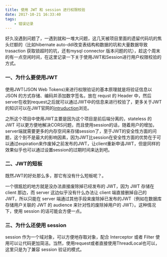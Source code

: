 ```yaml
---
title: 使用 JWT 和 session 进行权限校验
date: 2017-10-21 16:33:40
tags: 
	- 错误记录
---
```

好久没遇到问题了，一遇到就和一堆大问题，这几天被项目里面的遗留代码坑的焦头烂额的（比如hibernate auto-ddl改变表结构和数据的坑和大量数据导致trasaction 获取锁超时的坑，还有mysql connector 版本问题的坑），趁这个周末的有一点空闲时间，在这里记录一下关于使用JWT和Session进行用户权限校验的方式。

### 一、为什么要使用JWT
使用JWT(JSON Web Tokens)来进行权限验证的基本原理就是将验证信息以 JSON 的方式存储、编码并添加数字签名，放在 requst 的 Header 中，然后server在收到request之后就可以通过JWT中的信息来进行校验了，更多关于JWT的知识可以在JWT官网的[intruduction](https://jwt.io/introduction/)浏览。

之所这个项目中使用JWT主要是因为这个项目是前后端分离的，stateless 的 JWT 可以更方便地解决CORS问题，而且使用session的话，随着用户的增加，server端就需要更多的内存空间来存储session了，至于JWT的安全性方面的问题，这个到不是最大的影响因素，因为JWT比session在安全性方面的优势在于可以通过expiration来作废掉之前发布的JWT，让client重新申请JWT，但是同样的效果似乎也可以通过设置session的过期时间来达到吧。

### 二、JWT的短板
既然JWT的好处那么多，那它有没有什么短板呢？。

一个很尴尬的地方就是没办法直接废除掉已经发布的 JWT，因为 JWT 存储在 client 那边，而 server 这边似乎没有什么办法让 client 端直接删掉自己的 JWT，所以只能在 server 端通过其他手段来废除掉已发布的JWT（例如在数据库存储用户关联的 JWT 的 audience 来针对性的废除掉用户的 JWT）。这种情况下，使用 session 的话可能会方便一点。

### 三、为什么还使用 session
session 作为一个域对象，可以方便地存取对象，配合 Interceptor 或者 Filter 使用可以让代码更加简洁。当然，使用request或者直接使用ThreadLocal也可以，这里只是为了兼容 session 验证的模式。
